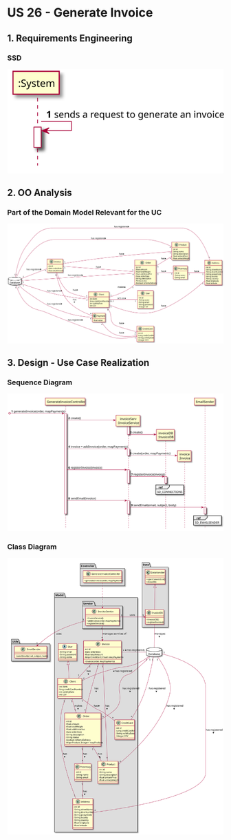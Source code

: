 # US 26 - Generate Invoice

## 1. Requirements Engineering

### SSD
![US26_SSD](US26_SSD.svg)

## 2. OO Analysis

### Part of the Domain Model Relevant for the UC

![US26_DM](US26_DM.svg)

## 3. Design - Use Case Realization

###	Sequence Diagram

![US26_SD.svg](US26_SD.svg)


###	Class Diagram

![US26_CD.svg](US26_CD.svg)
